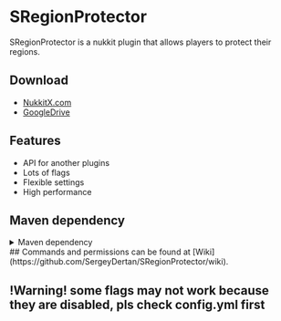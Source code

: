 # SRegionProtector
SRegionProtector is a nukkit plugin that allows players to protect their regions.
## Download
* [NukkitX.com](https://nukkitx.com/resources/sregionprotector.164/)
* [GoogleDrive](https://drive.google.com/file/d/1yqm1J4Lca2vHLAkM1oK84lFd6TrKFKH8/view?usp=sharing)
## Features
* API for another plugins
* Lots of flags
* Flexible settings
* High performance
## Maven dependency
<details>
<summary>Maven dependency</summary>
```
<repositories>
        <repository>
            <id>SRegionProtector-master</id>
            <url>https://raw.github.com/SergeyDertan/SRegionProtector/mvn-repo/</url>
            <snapshots>
                <enabled>true</enabled>
                <updatePolicy>always</updatePolicy>
            </snapshots>
        </repository>
    </repositories>
    <dependencies>
        <dependency>
            <groupId>sergeydertan.sregionprotector</groupId>
            <artifactId>SRegionProtector</artifactId>
            <version>LATEST</version>
        </dependency>
    </dependencies>
```
</details>
## Commands and permissions can be found at [Wiki](https://github.com/SergeyDertan/SRegionProtector/wiki).

## !Warning! some flags may not work because they are disabled, pls check config.yml first
